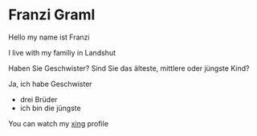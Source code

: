 # Franzi Graml

Hello my name ist Franzi

I live with my familiy in Landshut

<p>Haben Sie Geschwister? Sind Sie das älteste, mittlere oder jüngste Kind?</p>

<p>Ja, ich habe Geschwister<p>

- drei Brüder
- ich bin die jüngste

You can  watch my [xing](https://www.xing.com/profile/Franziska_Graml2) profile


